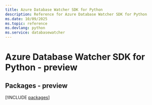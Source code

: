 ```yaml
---
title: Azure Database Watcher SDK for Python
description: Reference for Azure Database Watcher SDK for Python
ms.date: 10/09/2025
ms.topic: reference
ms.devlang: python
ms.service: databasewatcher
---
```

# Azure Database Watcher SDK for Python - preview
## Packages - preview
[!INCLUDE [packages](database-watcher-index.md)]